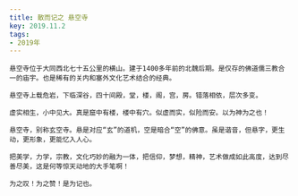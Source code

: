 ```yaml
---
title: 散而记之 悬空寺
key: 2019.11.2
tags: 
- 2019年 
---
```


    悬空寺位于大同西北七十五公里的横山。建于1400多年前的北魏后期。是仅存的佛道儒三教合一的庙宇。也是稀有的关内和塞外文化艺术结合的经典。

    悬空寺上载危岩，下临深谷，四十间殿，堂，楼，阁，宫，房。错落相依，层次多变。

    虚实相生，小中见大。真是窟中有楼，楼中有穴。似虚而实，似险而安。以为神为之也！

    悬空寺，别称玄空寺。悬是对应“玄”的道机，空是暗合“空”的佛意。虽是谐音，但悬字，更生动，更形象，更能忆入人心。

    把美学，力学，宗教，文化巧妙的融为一体，把信仰，梦想，精神，艺术做成如此高度，达到尽善尽美，这是何等惊天动地的大手笔啊！

    为之叹！为之赞！是为记也。

